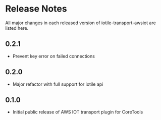 # Release Notes

All major changes in each released version of iotile-transport-awsiot are listed here.

## 0.2.1

- Prevent key error on failed connections

## 0.2.0

- Major refactor with full support for iotile api

## 0.1.0

- Initial public release of AWS IOT transport plugin for CoreTools
